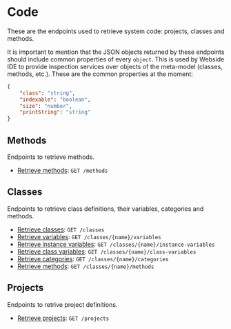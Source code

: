 # Code
These are the endpoints used to retrieve system code: projects, classes and methods.

It is important to mention that the JSON objects returned by these endpoints should include common properties of every `object`. This is used by Webside IDE to provide inspection services over objects of the meta-model (classes, methods, etc.).
These are the common properties at the moment:

```json
{
    "class": "string",
    "indexable": "boolean",
    "size": "number",
    "printString": "string"
}
```

## Methods
Endpoints to retrieve methods.

* [Retrieve methods](methods/get.md): `GET /methods`

## Classes
Endpoints to retrieve class definitions, their variables, categories and methods.

* [Retrieve classes](classes/get.md): `GET /classes`
* [Retrieve variables](classes/variables/get.md): `GET /classes/{name}/variables`
* [Retrieve instance variables](classes/instance-variables/get.md): `GET /classes/{name}/instance-variables`
* [Retrieve class variables](classes/class-variables/get.md): `GET /classes/{name}/class-variables`
* [Retrieve categories](classes/categories/get.md): `GET /classes/{name}/categories`
* [Retrieve methods](classes/methods/get.md): `GET /classes/{name}/methods`

## Projects
Endpoints to retrive project definitions.

* [Retrieve projects](projects/get.md): `GET /projects`